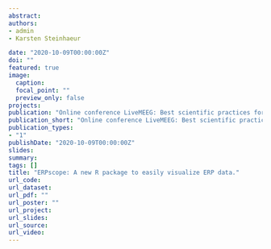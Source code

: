 ```yaml
---
abstract: 
authors:
- admin
- Karsten Steinhaeur

date: "2020-10-09T00:00:00Z"
doi: ""
featured: true
image:
  caption: 
  focal_point: ""
  preview_only: false
projects:
publication: "Online conference LiveMEEG: Best scientific practices for EEG and MEG research. October 5-9, 2020"
publication_short: "Online conference LiveMEEG: Best scientific practices for EEG and MEG research. October 5-9, 2020"
publication_types:
- "1"
publishDate: "2020-10-09T00:00:00Z"
slides: 
summary: 
tags: []
title: "ERPscope: A new R package to easily visualize ERP data."
url_code: 
url_dataset: 
url_pdf: ""
url_poster: ""
url_project: 
url_slides: 
url_source: 
url_video: 
---
```

